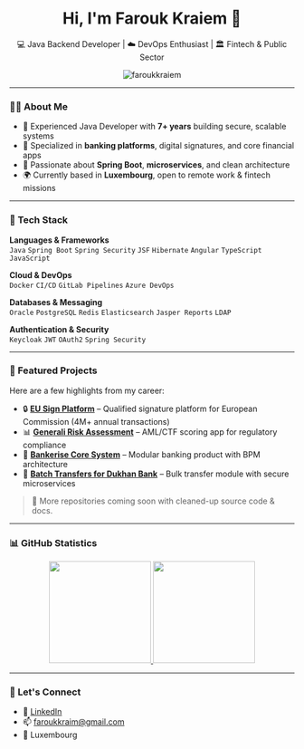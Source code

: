 <h1 align="center">Hi, I'm Farouk Kraiem 👋</h1>
<p align="center">
  💻 Java Backend Developer | ☁️ DevOps Enthusiast | 🏛️ Fintech & Public Sector
</p>
<p align="center">
  <img src="https://komarev.com/ghpvc/?username=faroukkraiem&label=Profile%20views&color=0e75b6&style=flat" alt="faroukkraiem" />
</p>

---

### 👨‍💻 About Me

- 🔧 Experienced Java Developer with **7+ years** building secure, scalable systems
- 🏦 Specialized in **banking platforms**, digital signatures, and core financial apps
- 🚀 Passionate about **Spring Boot**, **microservices**, and clean architecture
- 🌍 Currently based in **Luxembourg**, open to remote work & fintech missions

---

### 🧰 Tech Stack

**Languages & Frameworks**  
`Java` `Spring Boot` `Spring Security` `JSF` `Hibernate` `Angular` `TypeScript` `JavaScript`

**Cloud & DevOps**  
`Docker` `CI/CD` `GitLab Pipelines` `Azure DevOps`

**Databases & Messaging**  
`Oracle` `PostgreSQL` `Redis` `Elasticsearch` `Jasper Reports` `LDAP`

**Authentication & Security**  
`Keycloak` `JWT` `OAuth2` `Spring Security`

---

### 🚀 Featured Projects

Here are a few highlights from my career:

- 🔒 **[EU Sign Platform](#)** – Qualified signature platform for European Commission (4M+ annual transactions)
- 📊 **[Generali Risk Assessment](#)** – AML/CTF scoring app for regulatory compliance
- 🏦 **[Bankerise Core System](#)** – Modular banking product with BPM architecture
- 🔁 **[Batch Transfers for Dukhan Bank](#)** – Bulk transfer module with secure microservices

> 📂 More repositories coming soon with cleaned-up source code & docs.

---
 
### 📊 GitHub Statistics

<div align="center">
  <a href="https://github.com/faroukkraiem">
    <img height="180em" src="https://github-readme-stats.vercel.app/api/top-langs/?username=faroukkraim&layout=compact&langs_count=10&theme=dracula&hide=html,visual%20basic,TSQL,css,scss"/>
    <img height="180em" src="https://github-readme-stats-sigma-five.vercel.app/api?username=faroukkraim&show_icons=true&theme=dracula&include_all_commits=true&count_private=true"/>
  </a>
</div>

---

### 🤝 Let's Connect

- 💼 [LinkedIn]([https://www.linkedin.com/in/farouk-kraiem](https://www.linkedin.com/in/farouk-kraiem-649428131/))  
- 📫 faroukkraim@gmail.com  
- 📍 Luxembourg  

 
